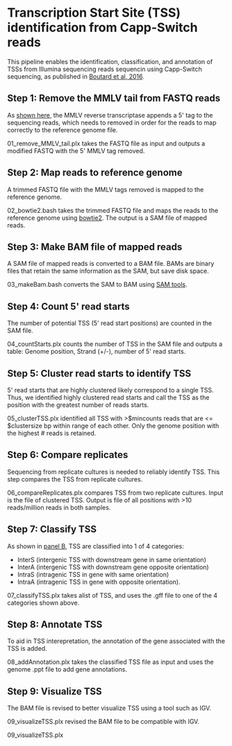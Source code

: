# Transcription Start Site (TSS) identification from Capp-Switch reads
This pipeline enables the identification, classification, and annotation of TSSs from Illumina sequencing reads sequencin using Capp-Switch sequencing, as published in [Boutard et al, 2016](https://www.nature.com/articles/ncomms13783).  

## Step 1: Remove the MMLV tail from FASTQ reads

As [shown here](https://www.nature.com/articles/ncomms13783/figures/1), the MMLV reverse transcriptase appends a 5' tag to the sequencing reads, which needs to removed in order for the reads to map correctly to the reference genome file.

01_remove_MMLV_tail.plx takes the FASTQ file as input and outputs a modified FASTQ with the 5' MMLV tag removed.

## Step 2: Map reads to reference genome

A trimmed FASTQ file with the MMLV tags removed is mapped to the reference genome.

02_bowtie2.bash takes the trimmed FASTQ file and maps the reads to the reference genome using [bowtie2](http://bowtie-bio.sourceforge.net/bowtie2/index.shtml). The output is a SAM file of mapped reads.

## Step 3: Make BAM file of mapped reads

A SAM file of mapped reads is converted to a BAM file. BAMs are binary files that retain the same information as the SAM, but save disk space.

03_makeBam.bash converts the SAM to BAM using [SAM tools](http://www.htslib.org/doc/samtools-view.html).

## Step 4: Count 5' read starts

The number of potential TSS (5' read start positions) are counted in the SAM file. 

04_countStarts.plx counts the number of TSS in the SAM file and outputs a table: Genome position, Strand (+/-), number of 5' read starts.

## Step 5: Cluster read starts to identify TSS

5' read starts that are highly clustered likely correspond to a single TSS. Thus, we identified highly clustered read starts and call the TSS as the position with the greatest number of reads starts.

05_clusterTSS.plx identified all TSS with >$mincounts reads that are <= $clustersize bp within range of each other. Only the genome position with the highest # reads is retained.

## Step 6: Compare replicates

Sequencing from replicate cultures is needed to reliably identify TSS. This step compares the TSS from replicate cultures.

06_compareReplicates.plx compares TSS from two replicate cultures. Input is the file of clustered TSS. Output is file of all positions with >10 reads/million reads in both samples.

## Step 7: Classify TSS

As shown in [panel B](https://journals.asm.org/doi/10.1128/spectrum.02288-21?url_ver=Z39.88-2003&rfr_id=ori:rid:crossref.org&rfr_dat=cr_pub%20%200pubmed#fig3), TSS are classified into 1 of 4 categories:
* InterS (intergenic TSS with downstream gene in same orientation)
* InterA (intergenic TSS with downstream gene opposite orientation)
* IntraS (intragenic TSS in gene with same orientation)
* IntraA (intragenic TSS in gene with opposite orientation).

07_classifyTSS.plx takes alist of TSS, and uses the .gff file to one of the 4 categories shown above.

## Step 8: Annotate TSS

To aid in TSS interepretation, the annotation of the gene associated with the TSS is added.

08_addAnnotation.plx takes the classified TSS file as input and uses the genome .ppt file to add gene annotations.

## Step 9: Visualize TSS

The BAM file is revised to better visualize TSS using a tool such as IGV.

09_visualizeTSS.plx revised the BAM file to be compatible with IGV.


09_visualizeTSS.plx

